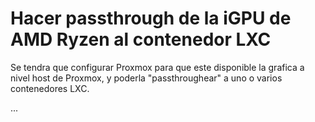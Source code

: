 # Hacer passthrough de la iGPU de AMD Ryzen al contenedor LXC
Se tendra que configurar Proxmox para que este disponible la grafica a nivel host de Proxmox, y poderla "passthroughear" a uno o varios contenedores LXC.

...
